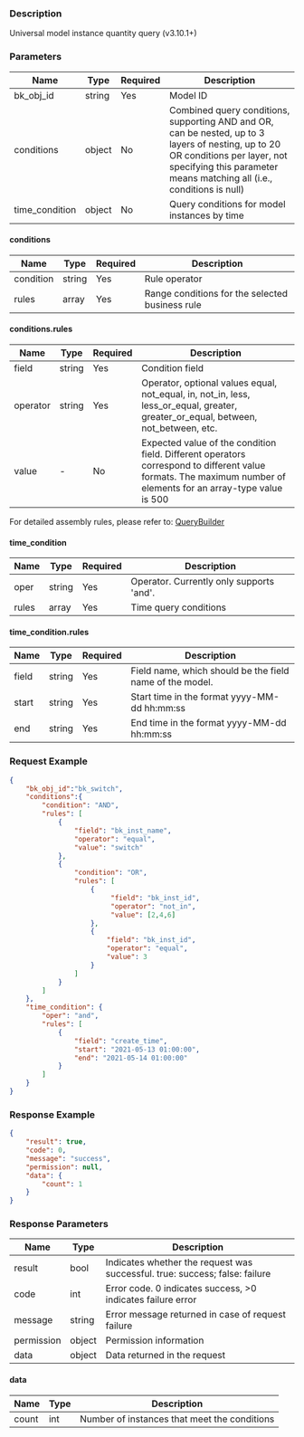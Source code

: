 ### Description

Universal model instance quantity query (v3.10.1+)

### Parameters

| Name           | Type   | Required | Description                                                                                                                                                                                               |
|----------------|--------|----------|-----------------------------------------------------------------------------------------------------------------------------------------------------------------------------------------------------------|
| bk_obj_id      | string | Yes      | Model ID                                                                                                                                                                                                  |
| conditions     | object | No       | Combined query conditions, supporting AND and OR, can be nested, up to 3 layers of nesting, up to 20 OR conditions per layer, not specifying this parameter means matching all (i.e., conditions is null) |
| time_condition | object | No       | Query conditions for model instances by time                                                                                                                                                              |

#### conditions

| Name      | Type   | Required | Description                                     |
|-----------|--------|----------|-------------------------------------------------|
| condition | string | Yes      | Rule operator                                   |
| rules     | array  | Yes      | Range conditions for the selected business rule |

#### conditions.rules

| Name     | Type   | Required | Description                                                                                                                                                     |
|----------|--------|----------|-----------------------------------------------------------------------------------------------------------------------------------------------------------------|
| field    | string | Yes      | Condition field                                                                                                                                                 |
| operator | string | Yes      | Operator, optional values equal, not_equal, in, not_in, less, less_or_equal, greater, greater_or_equal, between, not_between, etc.                              |
| value    | -      | No       | Expected value of the condition field. Different operators correspond to different value formats. The maximum number of elements for an array-type value is 500 |

For detailed assembly rules, please refer
to: [QueryBuilder](https://github.com/Tencent/bk-cmdb/blob/master/src/common/querybuilder/README.md)

#### time_condition

| Name  | Type   | Required | Description                              |
|-------|--------|----------|------------------------------------------|
| oper  | string | Yes      | Operator. Currently only supports 'and'. |
| rules | array  | Yes      | Time query conditions                    |

#### time_condition.rules

| Name  | Type   | Required | Description                                              |
|-------|--------|----------|----------------------------------------------------------|
| field | string | Yes      | Field name, which should be the field name of the model. |
| start | string | Yes      | Start time in the format yyyy-MM-dd hh:mm:ss             |
| end   | string | Yes      | End time in the format yyyy-MM-dd hh:mm:ss               |

### Request Example

```json
{
    "bk_obj_id":"bk_switch",
    "conditions":{
        "condition": "AND",
        "rules": [
            {
                "field": "bk_inst_name",
                "operator": "equal",
                "value": "switch"
            },
            {
                "condition": "OR",
                "rules": [
                    {
                         "field": "bk_inst_id",
                         "operator": "not_in",
                         "value": [2,4,6]
                    },
                    {
                        "field": "bk_inst_id",
                        "operator": "equal",
                        "value": 3
                    }
                ]
            }
        ]
    },
    "time_condition": {
        "oper": "and",
        "rules": [
            {
                "field": "create_time",
                "start": "2021-05-13 01:00:00",
                "end": "2021-05-14 01:00:00"
            }
        ]
    }
}
```

### Response Example

```json
{
    "result": true,
    "code": 0,
    "message": "success",
    "permission": null,
    "data": {
        "count": 1
    }
}
```

### Response Parameters

| Name       | Type   | Description                                                                 |
|------------|--------|-----------------------------------------------------------------------------|
| result     | bool   | Indicates whether the request was successful. true: success; false: failure |
| code       | int    | Error code. 0 indicates success, >0 indicates failure error                 |
| message    | string | Error message returned in case of request failure                           |
| permission | object | Permission information                                                      |
| data       | object | Data returned in the request                                                |

#### data

| Name  | Type | Description                                  |
|-------|------|----------------------------------------------|
| count | int  | Number of instances that meet the conditions |
